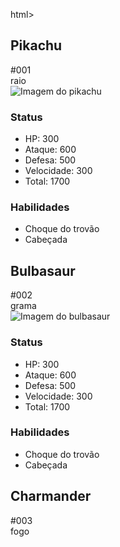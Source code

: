 
html><html lang="pt-BR"> <head>
 <meta charset="UTF-8" />
 <meta name="viewport" 
content="width=device-width, 
initial-scale=1.0" /> <title>Pokédex 
- MapaDev Week</title> 
</head> 
<body> 
<main> 
<div class="pokedex"> 
<div class="cartoes-pokemon">
 <div class="cartao-pokemon"> 
<div class="cartao-topo"> 
<div class="detalhes"> 
<h2 class="nome">Pikachu</h2>
 <span>#001</span>
 </div> <span class="tipo">raio</span> 
<div class="cartao-imagem">
 <img src="src/imagens/pikachu.png" alt="Imagem do pikachu" />
 </div> </div> <div class="cartao-informacoes"> <div class="status"> 
<h3>Status</h3> 
<ul> <li>HP: 300</li> <li>Ataque: 600</li> <li>Defesa: 500</li>
 <li>Velocidade: 300</li> <li>Total: 1700</li> </ul> 
</div> <div class="habilidades"> 
<h3>Habilidades</h3>
 <ul> <li>Choque do trovão</li> 
<li>Cabeçada</li> </ul> 
</div> </div> </div> <div class="cartao-pokemon"> <div class="cartao-topo">
 <div class="detalhes">
 <h2 class="nome">Bulbasaur</h2> 
<span>#002</span>
 </div> <span class="tipo">grama</span>
 <div class="cartao-imagem"> 
<img src="src/imagens/bulbasaur.png" alt="Imagem do bulbasaur" />
 </div> </div> <div class="cartao-informacoes"> <div class="status">
 <h3>Status</h3> <ul> <li>HP: 300</li> 
<li>Ataque: 600</li> <li>Defesa: 500</li> <li>Velocidade: 300</li>
 <li>Total: 1700</li> </ul> </div> <div class="habilidades"> 
<h3>Habilidades</h3> <ul> <li>Choque do trovão</li> <li>Cabeçada</li> 
</ul> </div> </div> </div> <div class="cartao-pokemon"> 
<div class="cartao-topo"> <div class="detalhes"> 
<h2 class="nome">Charmander</h2> 
<span>#003</span> </div> 
<span class="tipo">fogo</span>
 <div class="cartao-imagem"> <img
